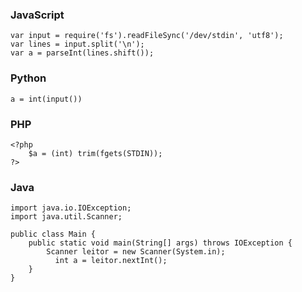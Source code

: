 ### JavaScript

```
var input = require('fs').readFileSync('/dev/stdin', 'utf8');
var lines = input.split('\n');
var a = parseInt(lines.shift());
```

### Python

```
a = int(input())
```

### PHP

```
<?php
    $a = (int) trim(fgets(STDIN));
?>
```

### Java

```
import java.io.IOException;
import java.util.Scanner;

public class Main {
    public static void main(String[] args) throws IOException {
        Scanner leitor = new Scanner(System.in);
	      int a = leitor.nextInt();
    }	
}
```

